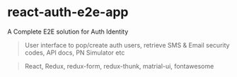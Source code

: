 # react-auth-e2e-app
A Complete E2E solution for Auth Identity
> User interface to pop/create auth users, retrieve SMS & Email security codes, API docs, PN Simulator etc

> React, Redux, redux-form, redux-thunk, matrial-ui, fontawesome
